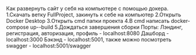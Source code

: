 Как развернуть сайт у себя на компьютере с помощью докера.
1.Скачать ветку FullProject, закинуть к себе на компьютер
2.Открыть Docker Desktop
3.Открыть cmd папки проекта
4.В cmd написать docker-compose up--build
5.Дождаться завершения сборки
Порты:
Лэндинг, регистрация, авторизация, профиль - localhost:8080
Дашборд - localhost:3000
Бэкэнд - localhost:5001, также можно посмотреть swagger - localhost:5001/swagger
